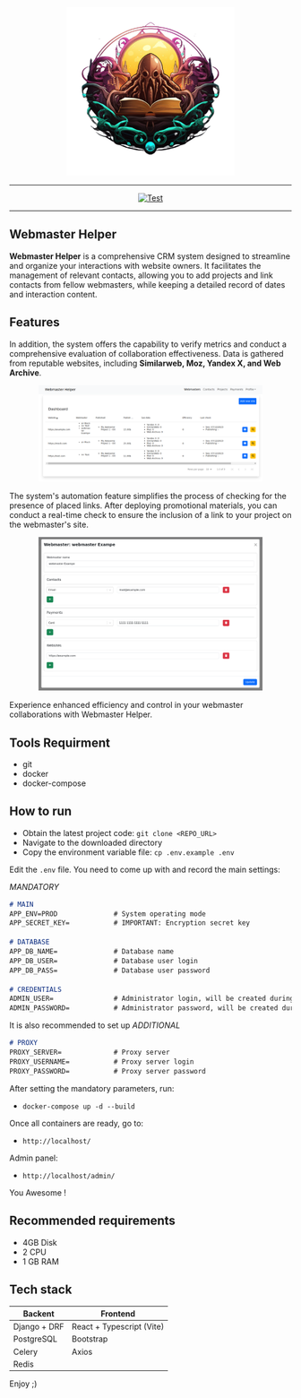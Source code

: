 <p align="center">
    <img width="300" height="300" src="media/logo.png" />
</p>

<hr />

<p align="center">
	<a href="https://github.com/alexmudrak/webmaster-helper-dev/actions/workflows/ci-backend.yaml" target="_blank">
    <img src="https://github.com/alexmudrak/webmaster-helper-dev/actions/workflows/ci-backend.yaml/badge.svg?branch=main" alt="Test">
	</a>
</p>

<hr />

## Webmaster Helper

**Webmaster Helper** is a comprehensive CRM system designed to streamline and
organize your interactions with website owners. It facilitates the management
of relevant contacts, allowing you to add projects and link contacts from
fellow webmasters, while keeping a detailed record of dates and interaction
content.

## Features

In addition, the system offers the capability to verify metrics and conduct a
comprehensive evaluation of collaboration effectiveness. Data is gathered from
reputable websites, including __Similarweb, Moz, Yandex X, and Web Archive__.

<p align="center">
    <img width="400" src="media/feat_1.png" />
</p>

The system's automation feature simplifies the process of checking for the
presence of placed links. After deploying promotional materials, you can
conduct a real-time check to ensure the inclusion of a link to your project on
the webmaster's site.

<p align="center">
    <img width="400" src="media/feat_2.png" />
</p>

Experience enhanced efficiency and control in your webmaster collaborations
with Webmaster Helper.

## Tools Requirment

- git
- docker
- docker-compose

## How to run

- Obtain the latest project code: `git clone <REPO_URL>`
- Navigate to the downloaded directory
- Copy the environment variable file: `cp .env.example .env`

Edit the `.env` file. You need to come up with and record the main settings:

_MANDATORY_
```markdown
# MAIN
APP_ENV=PROD              # System operating mode
APP_SECRET_KEY=           # IMPORTANT: Encryption secret key

# DATABASE
APP_DB_NAME=              # Database name
APP_DB_USER=              # Database user login
APP_DB_PASS=              # Database user password

# CREDENTIALS
ADMIN_USER=               # Administrator login, will be created during installation
ADMIN_PASSWORD=           # Administrator password, will be created during installation
```

It is also recommended to set up
_ADDITIONAL_
```markdown
# PROXY
PROXY_SERVER=             # Proxy server
PROXY_USERNAME=           # Proxy server login
PROXY_PASSWORD=           # Proxy server password
```

After setting the mandatory parameters, run:
- `docker-compose up -d --build`

Once all containers are ready, go to:

- `http://localhost/`

Admin panel:

- `http://localhost/admin/`

You Awesome !

## Recommended requirements

- 4GB Disk
- 2 CPU
- 1 GB RAM

## Tech stack

| Backent | Frontend |
|---------|----------|
| Django + DRF | React + Typescript (Vite) |
| PostgreSQL |Bootstrap  |
| Celery | Axios  |
| Redis  |        |

Enjoy ;)
